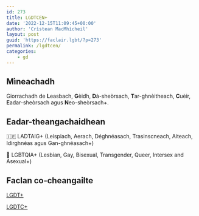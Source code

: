 ```yaml
---
id: 273
title: LGDTCEN+
date: '2022-12-15T11:09:45+00:00'
author: 'Crìstean MacMhìcheil'
layout: post
guid: 'https://faclair.lgbt/?p=273'
permalink: /lgdtcen/
categories:
    - gd
---
```


## Mìneachadh

Giorrachadh de **L**easbach, **G**èidh, **D**à-sheòrsach, **T**ar-ghnèitheach, **C**uèir, **E**adar-sheòrsach agus **N**eo-sheòrsach+.

## Eadar-theangachaidhean

&#x1f1ee;&#x1f1ea; LADTAIG+ (Leispiach, Aerach, Déghnéasach, Trasinscneach, Aiteach, Idirghnéas agus Gan-ghnéasach+)

&#x1f3f4;&#xe0067;&#xe0062;&#xe0065;&#xe006e;&#xe0067;&#xe007f; LGBTQIA+ (Lesbian, Gay, Bisexual, Transgender, Queer, Intersex and Asexual+)

## Faclan co-cheangailte

[LGDT+](https://faclair.lgbt/lgdt/)

[LGDTC+](https://faclair.lgbt/lgdtc/)